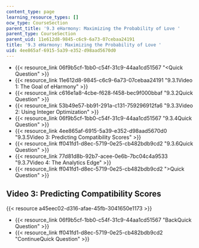```yaml
---
content_type: page
learning_resource_types: []
ocw_type: CourseSection
parent_title: '9.3 eHarmony: Maximizing the Probability of Love '
parent_type: CourseSection
parent_uid: 11e612d8-9845-c6c9-6a73-07cebaa24191
title: '9.3 eHarmony: Maximizing the Probability of Love '
uid: 4ee865af-6915-5a39-e352-d98aad5670d0
---
```


*   {{< resource_link 06f9b5cf-1bb0-c54f-31c9-44aa1cd51567 "\<Quick Question" >}}
*   {{< resource_link 11e612d8-9845-c6c9-6a73-07cebaa24191 "9.3.1Video 1: The Goal of eHarmony" >}}
*   {{< resource_link c616e1a8-4cbe-f628-f458-bec9f000bbaf "9.3.2Quick Question" >}}
*   {{< resource_link 53b49e57-bb91-291a-c131-759296912fa6 "9.3.3Video 2: Using Integer Optimization" >}}
*   {{< resource_link 06f9b5cf-1bb0-c54f-31c9-44aa1cd51567 "9.3.4Quick Question" >}}
*   {{< resource_link 4ee865af-6915-5a39-e352-d98aad5670d0 "9.3.5Video 3: Predicting Compatibility Scores" >}}
*   {{< resource_link ff041fd1-d8ec-5719-0e25-cb482bdb9cd2 "9.3.6Quick Question" >}}
*   {{< resource_link 77d81d8b-92b7-acee-0e6b-7bc04c4a9533 "9.3.7Video 4: The Analytics Edge" >}}
*   {{< resource_link ff041fd1-d8ec-5719-0e25-cb482bdb9cd2 "\>Quick Question" >}}

Video 3: Predicting Compatibility Scores
----------------------------------------

{{< resource a45eec02-d316-afae-45fb-3041650e1173 >}}

*   {{< resource_link 06f9b5cf-1bb0-c54f-31c9-44aa1cd51567 "BackQuick Question" >}}
*   {{< resource_link ff041fd1-d8ec-5719-0e25-cb482bdb9cd2 "ContinueQuick Question" >}}